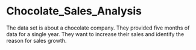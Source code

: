 # Chocolate_Sales_Analysis
The data set is about a chocolate company. They provided five months of  data for a single year. They want to increase their sales and identify the reason for  sales growth.
